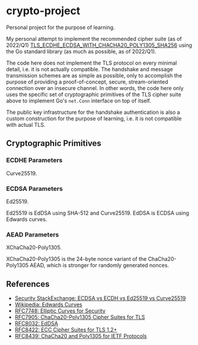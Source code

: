 crypto-project
==============

Personal project for the purpose of learning.

My personal attempt to implement the recommended cipher suite (as of 2022/Q1) [TLS_ECDHE_ECDSA_WITH_CHACHA20_POLY1305_SHA256](https://ciphersuite.info/cs/TLS_ECDHE_ECDSA_WITH_CHACHA20_POLY1305_SHA256/) using the Go standard library (as much as possible, as of 2022/Q1).

The code here does not implement the TLS protocol on every minimal detail, i.e. it is not actually compatible. The handshake and message transmission schemes are as simple as possible, only to accomplish the purpose of providing a proof-of-concept, secure, stream-oriented connection over an insecure channel. In other words, the code here only uses the specific set of cryptographic primitives of the TLS cipher suite above to implement Go's `net.Conn` interface on top of itself.

The public key infrastructure for the handshake authentication is also a custom construction for the purpose of learning, i.e. it is not compatible with actual TLS.

## Cryptographic Primitives

### ECDHE Parameters
Curve25519.

### ECDSA Parameters
Ed25519.

Ed25519 is EdDSA using SHA-512 and Curve25519. EdDSA is ECDSA using Edwards curves.

### AEAD Parameters
XChaCha20-Poly1305.

XChaCha20-Poly1305 is the 24-byte nonce variant of the ChaCha20-Poly1305 AEAD, which is stronger for randomly generated nonces.

## References
- [Security StackExchange: ECDSA vs ECDH vs Ed25519 vs Curve25519](https://security.stackexchange.com/a/211484)
- [Wikipedia: Edwards Curves](https://en.wikipedia.org/wiki/Edwards_curve)
- [RFC7748: Elliptic Curves for Security](https://datatracker.ietf.org/doc/html/rfc7748)
- [RFC7905: ChaCha20-Poly1305 Cipher Suites for TLS](https://datatracker.ietf.org/doc/html/rfc7905)
- [RFC8032: EdDSA](https://datatracker.ietf.org/doc/html/rfc8032)
- [RFC8422: ECC Cipher Suites for TLS 1.2+](https://datatracker.ietf.org/doc/html/rfc8422)
- [RFC8439: ChaCha20 and Poly1305 for IETF Protocols](https://datatracker.ietf.org/doc/html/rfc8439)
